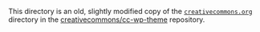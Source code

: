 This directory is an old, slightly modified copy of the
[`creativecommons.org`][theme-dir] directory in the
[creativecommons/cc-wp-theme][cc-wp-theme] repository.

[theme-dir]: https://github.com/creativecommons/cc-wp-theme/tree/main/creativecommons.org
[cc-wp-theme]: https://github.com/creativecommons/cc-wp-theme
